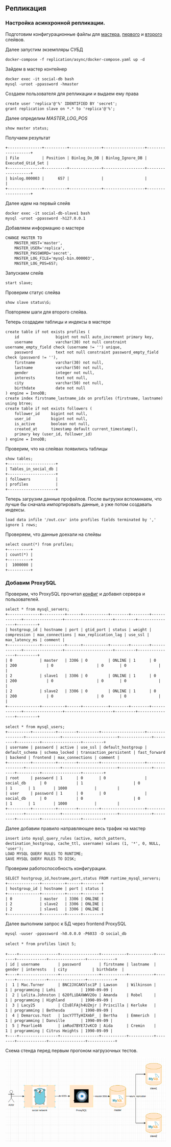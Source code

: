 ## Репликация

### Настройка асинхронной репликации.

Подготовим конфигурационные файлы для [мастера](async/master/my.conf), [первого](async/slave1.conf) и [второго](async/slave2.conf) слейвов.

Далее запустим экземпляры СУБД

```
docker-compose -f replication/async/docker-compose.yaml up -d
```

Зайдем в мастер контейнер

```
docker exec -it social-db bash
mysql -uroot -ppassword -hmaster
```

Создаем пользователя для репликации и выдаем ему права

```
create user 'replica'@'%' IDENTIFIED BY 'secret';
grant replication slave on *.* to 'replica'@'%';
```

Далее определим *MASTER_LOG_POS*

```
show master status;
```

Получаем результат

```
+---------------+----------+--------------+------------------+-------------------+
| File          | Position | Binlog_Do_DB | Binlog_Ignore_DB | Executed_Gtid_Set |
+---------------+----------+--------------+------------------+-------------------+
| binlog.000003 |      657 |              |                  |                   |
+---------------+----------+--------------+------------------+-------------------+
```

Далее идем на первый слейв

```
docker exec -it social-db-slave1 bash
mysql -uroot -ppassword -h127.0.0.1
```

Добавляем информацию о мастере

```
CHANGE MASTER TO
    MASTER_HOST='master',
    MASTER_USER='replica',
    MASTER_PASSWORD='secret',
    MASTER_LOG_FILE='mysql-bin.000003',
    MASTER_LOG_POS=657;
```

Запускаем слейв

```
start slave;
```

Проверим статус слейва

```
show slave status\G;
```

Повторяем шаги для второго слейва.

Теперь создадим таблицы и индексы в мастере
```
create table if not exists profiles (
    id                bigint not null auto_increment primary key,
    username          varchar(30) not null constraint username_empty_field check (username != '') unique,
    password          text not null constraint password_empty_field check (password != ''),
    firstname         varchar(30) not null,
    lastname          varchar(50) not null,
    gender            integer not null,
    interests         text not null,
    city              varchar(50) not null,
    birthdate         date not null
) engine = InnoDB;
create index firstname_lastname_idx on profiles (firstname, lastname) using btree;
create table if not exists followers (
    follower_id     bigint not null,
    user_id         bigint not null,
    is_active       boolean not null,
    created_at      timestamp default current_timestamp(),
    primary key (user_id, follower_id)
) engine = InnoDB;
```

Проверим, что на слейвах появились таблицы

```
show tables;
+---------------------+
| Tables_in_social_db |
+---------------------+
| followers           |
| profiles            |
+---------------------+
```

Теперь загрузим данные профайлов. После выгрузки вспоминаем, что лучше бы сначала импортировать данные, а уже потом создавать индексы.

```
load data infile '/out.csv' into profiles fields terminated by ',' ignore 1 rows;
```

Проверяем, что данные доехали на слейвы

```
select count(*) from profiles;
+----------+
| count(*) |
+----------+
|  1000000 |
+----------+
```

### Добавим ProxySQL

Проверим, что ProxySQL прочитал [конфиг](./proxysql.cnf) и добавил сервера и пользователей.
```
select * from mysql_servers;
+--------------+----------+------+-----------+--------+--------+-------------+-----------------+---------------------+---------+----------------+---------+
| hostgroup_id | hostname | port | gtid_port | status | weight | compression | max_connections | max_replication_lag | use_ssl | max_latency_ms | comment |
+--------------+----------+------+-----------+--------+--------+-------------+-----------------+---------------------+---------+----------------+---------+
| 0            | master   | 3306 | 0         | ONLINE | 1      | 0           | 200             | 0                   | 0       | 0              |         |
| 2            | slave1   | 3306 | 0         | ONLINE | 1      | 0           | 200             | 0                   | 0       | 0              |         |
| 2            | slave2   | 3306 | 0         | ONLINE | 1      | 0           | 200             | 0                   | 0       | 0              |         |
+--------------+----------+------+-----------+--------+--------+-------------+-----------------+---------------------+---------+----------------+---------+

select * from mysql_users;
+----------+----------+--------+---------+-------------------+----------------+---------------+------------------------+--------------+---------+----------+-----------------+---------+
| username | password | active | use_ssl | default_hostgroup | default_schema | schema_locked | transaction_persistent | fast_forward | backend | frontend | max_connections | comment |
+----------+----------+--------+---------+-------------------+----------------+---------------+------------------------+--------------+---------+----------+-----------------+---------+
| root     | password | 1      | 0       | 0                 | social_db      | 0             | 1                      | 0            | 1       | 1        | 1000            |         |
| user     | password | 1      | 0       | 0                 | social_db      | 0             | 0                      | 0            | 1       | 1        | 1000            |         |
+----------+----------+--------+---------+-------------------+----------------+---------------+------------------------+--------------+---------+----------+-----------------+---------+
```

Далее добавим правило направляющее весь трафик на мастер

```
insert into mysql_query_rules (active, match_pattern, destination_hostgroup, cache_ttl, username) values (1, '*', 0, NULL, 'user');
LOAD MYSQL QUERY RULES TO RUNTIME;
SAVE MYSQL QUERY RULES TO DISK;
```

Проверим работоспособность конфигурации.

```
SELECT hostgroup_id,hostname,port,status FROM runtime_mysql_servers;
+--------------+----------+------+--------+
| hostgroup_id | hostname | port | status |
+--------------+----------+------+--------+
| 0            | master   | 3306 | ONLINE |
| 2            | slave2   | 3306 | ONLINE |
| 2            | slave1   | 3306 | ONLINE |
+--------------+----------+------+--------+
```

Далее выполним запрос к БД через frontend ProxySQL

```
mysql -uuser -ppassword -h0.0.0.0 -P6033 -D social_db

select * from profiles limit 5;

+----+-----------------+-----------------+-----------+-----------+--------+-------------+----------------+------------+
| id | username        | password        | firstname | lastname  | gender | interests   | city           | birthdate  |
+----+-----------------+-----------------+-----------+-----------+--------+-------------+----------------+------------+
|  1 | Mac.Turner      | BNC2JXCAKVlsc1P | Lawson    | Wilkinson |      1 | programming | Lehi           | 1990-09-09 |
|  2 | Lolita.Johnston | 62OfLiDAXWWV2Oo | Amanda    | Robel     |      1 | programming | Highland       | 1990-09-09 |
|  3 | Lacy25          | CIsBlFAjh4UZmjr | Priscilla | Kerluke   |      1 | programming | Bethesda       | 1990-09-09 |
|  4 | Demarcus.Yost   | 1ocY7TTyHIXmbF_ | Bertha    | Emmerich  |      1 | programming | Danville       | 1990-09-09 |
|  5 | Pearlie46       | imRod7BYE7JvKCO | Aida      | Cremin    |      1 | programming | Citrus Heights | 1990-09-09 |
+----+-----------------+-----------------+-----------+-----------+--------+-------------+----------------+------------+
```

Схема стенда перед первым прогоном нагрузочных тестов.

![png](./assets/schema.png)